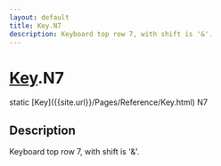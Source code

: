 ```yaml
---
layout: default
title: Key.N7
description: Keyboard top row 7, with shift is '&'.
---
```

# [Key]({{site.url}}/Pages/Reference/Key.html).N7

<div class='signature' markdown='1'>
static [Key]({{site.url}}/Pages/Reference/Key.html) N7
</div>

## Description
Keyboard top row 7, with shift is '&'.

